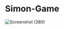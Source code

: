 # Simon-Game
![Screenshot (380)](https://user-images.githubusercontent.com/95042940/176501591-dec7c354-d484-4633-b0f9-34ffef1a49f2.png)

